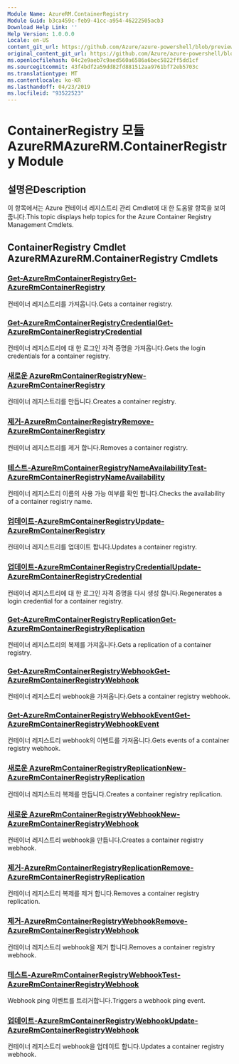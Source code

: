 ```yaml
---
Module Name: AzureRM.ContainerRegistry
Module Guid: b3ca459c-feb9-41cc-a954-46222505acb3
Download Help Link: ''
Help Version: 1.0.0.0
Locale: en-US
content_git_url: https://github.com/Azure/azure-powershell/blob/preview/src/ResourceManager/ContainerRegistry/Commands.ContainerRegistry/help/AzureRM.ContainerRegistry.md
original_content_git_url: https://github.com/Azure/azure-powershell/blob/preview/src/ResourceManager/ContainerRegistry/Commands.ContainerRegistry/help/AzureRM.ContainerRegistry.md
ms.openlocfilehash: 04c2e9aeb7c9aed560a6586a6bec5822ff5dd1cf
ms.sourcegitcommit: 43f4bdf2a59dd82fd881512aa9761bf72eb5703c
ms.translationtype: MT
ms.contentlocale: ko-KR
ms.lasthandoff: 04/23/2019
ms.locfileid: "93522523"
---
```

# <span data-ttu-id="f16fb-101">ContainerRegistry 모듈 AzureRM</span><span class="sxs-lookup"><span data-stu-id="f16fb-101">AzureRM.ContainerRegistry Module</span></span>
## <span data-ttu-id="f16fb-102">설명은</span><span class="sxs-lookup"><span data-stu-id="f16fb-102">Description</span></span>
<span data-ttu-id="f16fb-103">이 항목에서는 Azure 컨테이너 레지스트리 관리 Cmdlet에 대 한 도움말 항목을 보여 줍니다.</span><span class="sxs-lookup"><span data-stu-id="f16fb-103">This topic displays help topics for the Azure Container Registry Management Cmdlets.</span></span>

## <span data-ttu-id="f16fb-104">ContainerRegistry Cmdlet AzureRM</span><span class="sxs-lookup"><span data-stu-id="f16fb-104">AzureRM.ContainerRegistry Cmdlets</span></span>
### [<span data-ttu-id="f16fb-105">Get-AzureRmContainerRegistry</span><span class="sxs-lookup"><span data-stu-id="f16fb-105">Get-AzureRmContainerRegistry</span></span>](Get-AzureRmContainerRegistry.md)
<span data-ttu-id="f16fb-106">컨테이너 레지스트리를 가져옵니다.</span><span class="sxs-lookup"><span data-stu-id="f16fb-106">Gets a container registry.</span></span>

### [<span data-ttu-id="f16fb-107">Get-AzureRmContainerRegistryCredential</span><span class="sxs-lookup"><span data-stu-id="f16fb-107">Get-AzureRmContainerRegistryCredential</span></span>](Get-AzureRmContainerRegistryCredential.md)
<span data-ttu-id="f16fb-108">컨테이너 레지스트리에 대 한 로그인 자격 증명을 가져옵니다.</span><span class="sxs-lookup"><span data-stu-id="f16fb-108">Gets the login credentials for a container registry.</span></span>

### [<span data-ttu-id="f16fb-109">새로운 AzureRmContainerRegistry</span><span class="sxs-lookup"><span data-stu-id="f16fb-109">New-AzureRmContainerRegistry</span></span>](New-AzureRmContainerRegistry.md)
<span data-ttu-id="f16fb-110">컨테이너 레지스트리를 만듭니다.</span><span class="sxs-lookup"><span data-stu-id="f16fb-110">Creates a container registry.</span></span>

### [<span data-ttu-id="f16fb-111">제거-AzureRmContainerRegistry</span><span class="sxs-lookup"><span data-stu-id="f16fb-111">Remove-AzureRmContainerRegistry</span></span>](Remove-AzureRmContainerRegistry.md)
<span data-ttu-id="f16fb-112">컨테이너 레지스트리를 제거 합니다.</span><span class="sxs-lookup"><span data-stu-id="f16fb-112">Removes a container registry.</span></span>

### [<span data-ttu-id="f16fb-113">테스트-AzureRmContainerRegistryNameAvailability</span><span class="sxs-lookup"><span data-stu-id="f16fb-113">Test-AzureRmContainerRegistryNameAvailability</span></span>](Test-AzureRmContainerRegistryNameAvailability.md)
<span data-ttu-id="f16fb-114">컨테이너 레지스트리 이름의 사용 가능 여부를 확인 합니다.</span><span class="sxs-lookup"><span data-stu-id="f16fb-114">Checks the availability of a container registry name.</span></span>

### [<span data-ttu-id="f16fb-115">업데이트-AzureRmContainerRegistry</span><span class="sxs-lookup"><span data-stu-id="f16fb-115">Update-AzureRmContainerRegistry</span></span>](Update-AzureRmContainerRegistry.md)
<span data-ttu-id="f16fb-116">컨테이너 레지스트리를 업데이트 합니다.</span><span class="sxs-lookup"><span data-stu-id="f16fb-116">Updates a container registry.</span></span>

### [<span data-ttu-id="f16fb-117">업데이트-AzureRmContainerRegistryCredential</span><span class="sxs-lookup"><span data-stu-id="f16fb-117">Update-AzureRmContainerRegistryCredential</span></span>](Update-AzureRmContainerRegistryCredential.md)
<span data-ttu-id="f16fb-118">컨테이너 레지스트리에 대 한 로그인 자격 증명을 다시 생성 합니다.</span><span class="sxs-lookup"><span data-stu-id="f16fb-118">Regenerates a login credential for a container registry.</span></span>

### [<span data-ttu-id="f16fb-119">Get-AzureRmContainerRegistryReplication</span><span class="sxs-lookup"><span data-stu-id="f16fb-119">Get-AzureRmContainerRegistryReplication</span></span>](Get-AzureRmContainerRegistryReplication.md)
<span data-ttu-id="f16fb-120">컨테이너 레지스트리의 복제를 가져옵니다.</span><span class="sxs-lookup"><span data-stu-id="f16fb-120">Gets a replication of a container registry.</span></span>

### [<span data-ttu-id="f16fb-121">Get-AzureRmContainerRegistryWebhook</span><span class="sxs-lookup"><span data-stu-id="f16fb-121">Get-AzureRmContainerRegistryWebhook</span></span>](Get-AzureRmContainerRegistryWebhook.md)
<span data-ttu-id="f16fb-122">컨테이너 레지스트리 webhook을 가져옵니다.</span><span class="sxs-lookup"><span data-stu-id="f16fb-122">Gets a container registry webhook.</span></span>

### [<span data-ttu-id="f16fb-123">Get-AzureRmContainerRegistryWebhookEvent</span><span class="sxs-lookup"><span data-stu-id="f16fb-123">Get-AzureRmContainerRegistryWebhookEvent</span></span>](Get-AzureRmContainerRegistryWebhookEvent.md)
<span data-ttu-id="f16fb-124">컨테이너 레지스트리 webhook의 이벤트를 가져옵니다.</span><span class="sxs-lookup"><span data-stu-id="f16fb-124">Gets events of a container registry webhook.</span></span>

### [<span data-ttu-id="f16fb-125">새로운 AzureRmContainerRegistryReplication</span><span class="sxs-lookup"><span data-stu-id="f16fb-125">New-AzureRmContainerRegistryReplication</span></span>](New-AzureRmContainerRegistryReplication.md)
<span data-ttu-id="f16fb-126">컨테이너 레지스트리 복제를 만듭니다.</span><span class="sxs-lookup"><span data-stu-id="f16fb-126">Creates a container registry replication.</span></span>

### [<span data-ttu-id="f16fb-127">새로운 AzureRmContainerRegistryWebhook</span><span class="sxs-lookup"><span data-stu-id="f16fb-127">New-AzureRmContainerRegistryWebhook</span></span>](New-AzureRmContainerRegistryWebhook.md)
<span data-ttu-id="f16fb-128">컨테이너 레지스트리 webhook을 만듭니다.</span><span class="sxs-lookup"><span data-stu-id="f16fb-128">Creates a container registry webhook.</span></span>

### [<span data-ttu-id="f16fb-129">제거-AzureRmContainerRegistryReplication</span><span class="sxs-lookup"><span data-stu-id="f16fb-129">Remove-AzureRmContainerRegistryReplication</span></span>](Remove-AzureRmContainerRegistryReplication.md)
<span data-ttu-id="f16fb-130">컨테이너 레지스트리 복제를 제거 합니다.</span><span class="sxs-lookup"><span data-stu-id="f16fb-130">Removes a container registry replication.</span></span>

### [<span data-ttu-id="f16fb-131">제거-AzureRmContainerRegistryWebhook</span><span class="sxs-lookup"><span data-stu-id="f16fb-131">Remove-AzureRmContainerRegistryWebhook</span></span>](Remove-AzureRmContainerRegistryWebhook.md)
<span data-ttu-id="f16fb-132">컨테이너 레지스트리 webhook을 제거 합니다.</span><span class="sxs-lookup"><span data-stu-id="f16fb-132">Removes a container registry webhook.</span></span>

### [<span data-ttu-id="f16fb-133">테스트-AzureRmContainerRegistryWebhook</span><span class="sxs-lookup"><span data-stu-id="f16fb-133">Test-AzureRmContainerRegistryWebhook</span></span>](Test-AzureRmContainerRegistryWebhook.md)
<span data-ttu-id="f16fb-134">Webhook ping 이벤트를 트리거합니다.</span><span class="sxs-lookup"><span data-stu-id="f16fb-134">Triggers a webhook ping event.</span></span>

### [<span data-ttu-id="f16fb-135">업데이트-AzureRmContainerRegistryWebhook</span><span class="sxs-lookup"><span data-stu-id="f16fb-135">Update-AzureRmContainerRegistryWebhook</span></span>](Update-AzureRmContainerRegistryWebhook.md)
<span data-ttu-id="f16fb-136">컨테이너 레지스트리 webhook을 업데이트 합니다.</span><span class="sxs-lookup"><span data-stu-id="f16fb-136">Updates a container registry webhook.</span></span>
